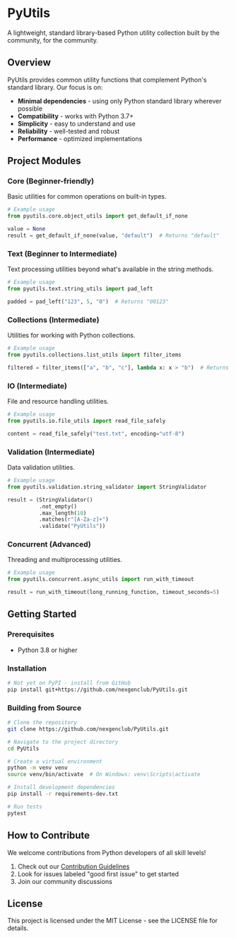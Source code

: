 # PyUtils

A lightweight, standard library-based Python utility collection built by the community, for the community.

## Overview

PyUtils provides common utility functions that complement Python's standard library. Our focus is on:

- **Minimal dependencies** - using only Python standard library wherever possible
- **Compatibility** - works with Python 3.7+
- **Simplicity** - easy to understand and use
- **Reliability** - well-tested and robust
- **Performance** - optimized implementations

## Project Modules

### Core (Beginner-friendly)
Basic utilities for common operations on built-in types.

```python
# Example usage
from pyutils.core.object_utils import get_default_if_none

value = None
result = get_default_if_none(value, "default")  # Returns "default"
```

### Text (Beginner to Intermediate)
Text processing utilities beyond what's available in the string methods.

```python
# Example usage
from pyutils.text.string_utils import pad_left

padded = pad_left("123", 5, "0")  # Returns "00123"
```

### Collections (Intermediate)
Utilities for working with Python collections.

```python
# Example usage
from pyutils.collections.list_utils import filter_items

filtered = filter_items(["a", "b", "c"], lambda x: x > "b")  # Returns ["c"]
```

### IO (Intermediate)
File and resource handling utilities.

```python
# Example usage
from pyutils.io.file_utils import read_file_safely

content = read_file_safely("test.txt", encoding="utf-8")
```

### Validation (Intermediate)
Data validation utilities.

```python
# Example usage
from pyutils.validation.string_validator import StringValidator

result = (StringValidator()
          .not_empty()
          .max_length(10)
          .matches(r"[A-Za-z]+")
          .validate("PyUtils"))
```

### Concurrent (Advanced)
Threading and multiprocessing utilities.

```python
# Example usage
from pyutils.concurrent.async_utils import run_with_timeout

result = run_with_timeout(long_running_function, timeout_seconds=5)
```

## Getting Started

### Prerequisites
- Python 3.8 or higher

### Installation
```bash
# Not yet on PyPI - install from GitHub
pip install git+https://github.com/nexgenclub/PyUtils.git
```

### Building from Source
```bash
# Clone the repository
git clone https://github.com/nexgenclub/PyUtils.git

# Navigate to the project directory
cd PyUtils

# Create a virtual environment
python -m venv venv
source venv/bin/activate  # On Windows: venv\Scripts\activate

# Install development dependencies
pip install -r requirements-dev.txt

# Run tests
pytest
```

## How to Contribute

We welcome contributions from Python developers of all skill levels!

1. Check out our [Contribution Guidelines](CONTRIBUTING.md)
2. Look for issues labeled "good first issue" to get started
3. Join our community discussions

## License

This project is licensed under the MIT License - see the LICENSE file for details.
